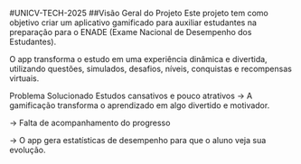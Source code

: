 #UNICV-TECH-2025
##Visão Geral do Projeto
Este projeto tem como objetivo criar um aplicativo gamificado para auxiliar estudantes na preparação para o ENADE (Exame Nacional de Desempenho dos Estudantes).

O app transforma o estudo em uma experiência dinâmica e divertida, utilizando questões, simulados, desafios, níveis, conquistas e recompensas virtuais.

Problema Solucionado
Estudos cansativos e pouco atrativos
→ A gamificação transforma o aprendizado em algo divertido e motivador.

→ Falta de acompanhamento do progresso

→ O app gera estatísticas de desempenho para que o aluno veja sua evolução.
